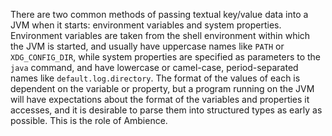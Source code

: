 There are two common methods of passing textual key/value data into a JVM when
it starts: environment variables and system properties. Environment variables
are taken from the shell environment within which the JVM is started, and
usually have uppercase names like `PATH` or `XDG_CONFIG_DIR`, while system
properties are specified as parameters to the `java` command, and have
lowercase or camel-case, period-separated names like `default.log.directory`.
The format of the values of each is dependent on the variable or property, but
a program running on the JVM will have expectations about the format of the
variables and properties it accesses, and it is desirable to parse them into
structured types as early as possible. This is the role of Ambience.

